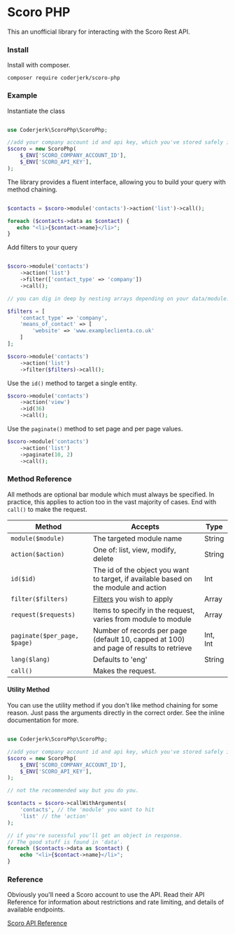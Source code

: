 # Scoro PHP

This an unofficial library for interacting with the Scoro Rest API.

### Install

Install with composer.

```shell
composer require coderjerk/scoro-php
 ```

### Example

Instantiate the class
```php

use Coderjerk\ScoroPhp\ScoroPhp;

//add your company account id and api key, which you've stored safely in your env, for example.
$scoro = new ScoroPhp(
    $_ENV['SCORO_COMPANY_ACCOUNT_ID'],
    $_ENV['SCORO_API_KEY'],
);

```

The library provides a fluent interface, allowing you to build your query with method chaining.

```php

$contacts = $scoro->module('contacts')->action('list')->call();

foreach ($contacts->data as $contact) {
   echo "<li>{$contact->name}</li>";
}

```

Add filters to your query

```php

$scoro->module('contacts')
    ->action('list')
    ->filter(['contact_type' => 'company'])
    ->call();

// you can dig in deep by nesting arrays depending on your data/module:

$filters = [
    'contact_type' => 'company',
    'means_of_contact' => [
        'website' => 'www.exampleclienta.co.uk'
    ]
];

$scoro->module('contacts')
    ->action('list')
    ->filter($filters)->call();

```

Use the `id()` method to target a single entity.

```php
$scoro->module('contacts')
    ->action('view')
    ->id(36)
    ->call();

```

Use the `paginate()` method to set page and per page values.

```php
$scoro->module('contacts')
    ->action('list')
    ->paginate(10, 2)
    ->call();

```

### Method Reference

All methods are optional bar module which must always be specified. In practice, this applies to action too in the vast majority of cases. End with `call()` to make the request.

Method | Accepts  | Type
---------|----------|--------
 `module($module)` | The targeted module name | String
 `action($action)` | One of: list, view, modify, delete | String
 `id($id)` | The id of the object you want to target, if available based on the module and action | Int
`filter($filters)` | [Filters](https://api.scoro.com/api/v2#filters) you wish to apply | Array
`request($requests)` | Items to specify in the request, varies from module to module | Array
`paginate($per_page, $page)` | Number of records per page (default 10, capped at 100) and page of results to retrieve|Int, Int
`lang($lang)` | Defaults to 'eng' | String
`call()` | Makes the request.

#### Utility Method

You can use the utility method if you don't like method chaining for some reason. Just pass the arguments directly in the correct order. See the inline documentation for more.

```php

use Coderjerk\ScoroPhp\ScoroPhp;

//add your company account id and api key, which you've stored safely in your env, for example.
$scoro = new ScoroPhp(
    $_ENV['SCORO_COMPANY_ACCOUNT_ID'],
    $_ENV['SCORO_API_KEY'],
);

// not the recommended way but you do you.

$contacts = $scoro->callWithArguments(
    'contacts', // the 'module' you want to hit
    'list' // the 'action'
);

// if you're sucessful you'll get an object in response.
// The good stuff is found in 'data'.
foreach ($contacts->data as $contact) {
    echo "<li>{$contact->name}</li>";
}

```


### Reference

Obviously you'll need a Scoro account to use the API. Read their API Reference for information about restrictions and rate limiting, and details of available endpoints.

[Scoro API Reference](https://api.scoro.com/api/v2)
